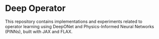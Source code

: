 # Deep Operator

This repository contains implementations and experiments related to operator learning using DeepONet and Physics-Informed Neural Networks (PINNs), built with JAX and FLAX.
